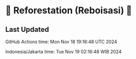 
# 🌳 Reforestation (Reboisasi) 🌲

## Last Updated

GitHub Actions time: Mon Nov 18 19:16:48 UTC 2024

Indonesia/Jakarta time: Tue Nov 19 02:16:48 WIB 2024
